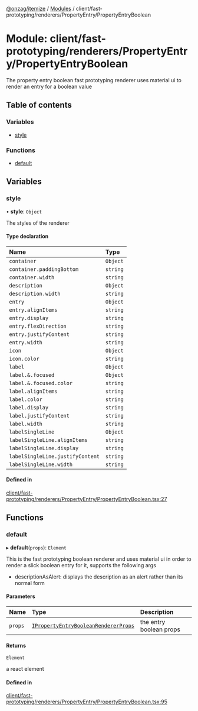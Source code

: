 [@onzag/itemize](../README.md) / [Modules](../modules.md) / client/fast-prototyping/renderers/PropertyEntry/PropertyEntryBoolean

# Module: client/fast-prototyping/renderers/PropertyEntry/PropertyEntryBoolean

The property entry boolean fast prototyping renderer uses material ui to render
an entry for a boolean value

## Table of contents

### Variables

- [style](client_fast_prototyping_renderers_PropertyEntry_PropertyEntryBoolean.md#style)

### Functions

- [default](client_fast_prototyping_renderers_PropertyEntry_PropertyEntryBoolean.md#default)

## Variables

### style

• **style**: `Object`

The styles of the renderer

#### Type declaration

| Name | Type |
| :------ | :------ |
| `container` | `Object` |
| `container.paddingBottom` | `string` |
| `container.width` | `string` |
| `description` | `Object` |
| `description.width` | `string` |
| `entry` | `Object` |
| `entry.alignItems` | `string` |
| `entry.display` | `string` |
| `entry.flexDirection` | `string` |
| `entry.justifyContent` | `string` |
| `entry.width` | `string` |
| `icon` | `Object` |
| `icon.color` | `string` |
| `label` | `Object` |
| `label.&.focused` | `Object` |
| `label.&.focused.color` | `string` |
| `label.alignItems` | `string` |
| `label.color` | `string` |
| `label.display` | `string` |
| `label.justifyContent` | `string` |
| `label.width` | `string` |
| `labelSingleLine` | `Object` |
| `labelSingleLine.alignItems` | `string` |
| `labelSingleLine.display` | `string` |
| `labelSingleLine.justifyContent` | `string` |
| `labelSingleLine.width` | `string` |

#### Defined in

[client/fast-prototyping/renderers/PropertyEntry/PropertyEntryBoolean.tsx:27](https://github.com/onzag/itemize/blob/5c2808d3/client/fast-prototyping/renderers/PropertyEntry/PropertyEntryBoolean.tsx#L27)

## Functions

### default

▸ **default**(`props`): `Element`

This is the fast prototyping boolean renderer and uses material ui in order to render a slick
boolean entry for it, supports the following args

- descriptionAsAlert: displays the description as an alert rather than its normal form

#### Parameters

| Name | Type | Description |
| :------ | :------ | :------ |
| `props` | [`IPropertyEntryBooleanRendererProps`](../interfaces/client_internal_components_PropertyEntry_PropertyEntryBoolean.IPropertyEntryBooleanRendererProps.md) | the entry boolean props |

#### Returns

`Element`

a react element

#### Defined in

[client/fast-prototyping/renderers/PropertyEntry/PropertyEntryBoolean.tsx:95](https://github.com/onzag/itemize/blob/5c2808d3/client/fast-prototyping/renderers/PropertyEntry/PropertyEntryBoolean.tsx#L95)
